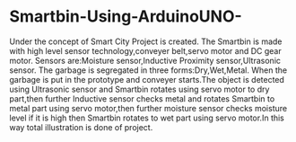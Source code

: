 # Smartbin-Using-ArduinoUNO-
Under the concept of Smart City Project is created. 
The Smartbin is made with high level sensor technology,conveyer belt,servo motor and DC gear motor.
Sensors are:Moisture sensor,Inductive Proximity sensor,Ultrasonic sensor.
The garbage is segregated in three forms:Dry,Wet,Metal.
When the garbage is put in the prototype and conveyer starts.The object is detected using Ultrasonic sensor and Smartbin rotates using servo motor to dry part,then further Inductive sensor checks metal and rotates Smartbin to metal part using servo motor,then further moisture sensor checks moisture level if it is high then Smartbin rotates to wet part using servo motor.In this way total illustration is done of project.
